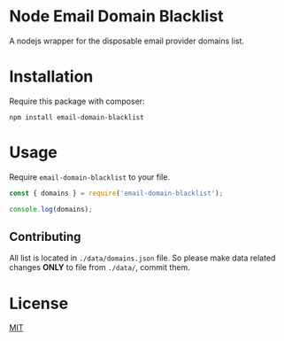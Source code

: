 # Node Email Domain Blacklist

A nodejs wrapper for the disposable email provider domains list.

# Installation

Require this package with composer:

```
npm install email-domain-blacklist
```

# Usage

Require `email-domain-blacklist` to your file.

```js
const { domains } = require('email-domain-blacklist');

console.log(domains);
```

## Contributing

All list is located in `./data/domains.json` file.
So please make data related changes **ONLY** to file from `./data/`, commit them.

# License

[MIT](https://opensource.org/licenses/MIT)
